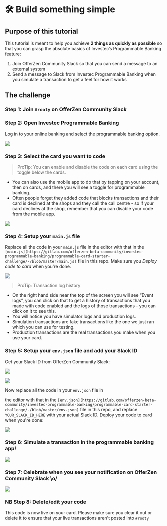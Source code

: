 # 🛠 Build something simple

## Purpose of this tutorial

This tutorial is meant to help you achieve **2 things as quickly as possible** so that you can grasp the absolute basics of Investec’s Programmable Banking feature:

1. Join OfferZen Community Slack so that you can send a message to an external system
2. Send a message to Slack from Investec Programmable Banking when you simulate a transaction to get a feel for how it works

## The challenge

### Step 1: Join `#rooty` on OfferZen Community Slack

### Step 2: Open Investec Programmable Banking

Log in to your online banking and select the programmable banking option.

![](.gitbook/assets/tut1)

### Step 3: Select the card you want to code

> ProTip: You can enable and disable the code on each card using the toggle below the cards.

* You can also use the mobile app to do that by tapping on your account, then on cards, and there you will see a toggle for programmable banking.
* Often people forget they added code that blocks transactions and their card is declined at the shops and they call the call centre - so if your card declines at the shop, remember that you can disable your code from the mobile app.

![](.gitbook/assets/tut2)

### Step 4: Setup your `main.js` file

Replace all the code in your `main.js` file in the editor with that in the `[main.js](https://gitlab.com/offerzen-beta-community/investec-programmable-banking/programmable-card-starter-challenge/-/blob/master/main.js)` file in this repo. Make sure you _Deploy code to card_ when you're done.

![](.gitbook/assets/tut3)

> ProTip: Transaction log history

* On the right hand side near the top of the screen you will see “Event logs”, you can click on that to get a history of transactions that you made with code enabled and the logs of those transactions - you can click on it to see this.
* You will notice you have simulator logs and production logs.
* Simulation transactions are fake transactions like the one we just ran which you can use for testing.
* Production transactions are the real transactions you make when you use your card.

### Step 5: Setup your `env.json` file and add your Slack ID

Get your Slack ID from OfferZen Community Slack:

![](.gitbook/assets/tut4)

![](.gitbook/assets/tut5)

Now replace all the code in your `env.json` file in

the editor with that in the `[env.json](https://gitlab.com/offerzen-beta-community/investec-programmable-banking/programmable-card-starter-challenge/-/blob/master/env.json)` file in this repo, and replace `YOUR_SLACK_ID_HERE` with your actual Slack ID. Deploy your code to card when you're done:

![](.gitbook/assets/tut6)

### Step 6: Simulate a transaction in the programmable banking app!

![](.gitbook/assets/tut7)

### Step 7: Celebrate when you see your notification on OfferZen Community Slack \o/

![](.gitbook/assets/tut8)

### NB Step 8: Delete/edit your code

This code is now live on your card. Please make sure you clear it out or delete it to ensure that your live transactions aren't posted into `#rooty`
